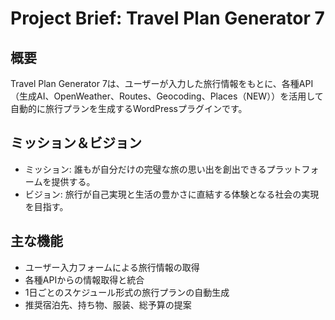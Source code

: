 # Project Brief: Travel Plan Generator 7

## 概要
Travel Plan Generator 7は、ユーザーが入力した旅行情報をもとに、各種API（生成AI、OpenWeather、Routes、Geocoding、Places（NEW））を活用して自動的に旅行プランを生成するWordPressプラグインです。

## ミッション＆ビジョン
- ミッション: 誰もが自分だけの完璧な旅の思い出を創出できるプラットフォームを提供する。
- ビジョン: 旅行が自己実現と生活の豊かさに直結する体験となる社会の実現を目指す。

## 主な機能
- ユーザー入力フォームによる旅行情報の取得
- 各種APIからの情報取得と統合
- 1日ごとのスケジュール形式の旅行プランの自動生成
- 推奨宿泊先、持ち物、服装、総予算の提案